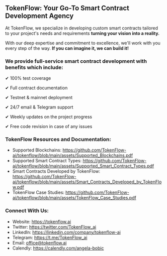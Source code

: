 ## **TokenFlow: Your Go-To Smart Contract Development Agency**

At TokenFlow, we specialize in developing custom smart contracts tailored to your project's needs and requirements **turning your vision into a reality.**

With our deep expertise and commitment to excellence, we'll work with you every step of the way. **If you can imagine it, we can build it!**

### **We provide full-service smart contract development with benefits which include:**

✔ 100% test coverage

✔ Full contract documentation

✔ Testnet & mainnet deployment

✔ 24/7 email & Telegram support

✔ Weekly updates on the project progress

✔ Free code revision in case of any issues

### **TokenFlow Resources and Documentation:**

- Supported Blockchains: https://github.com/TokenFlow-ai/tokenflow/blob/main/assets/Supported_Blockchains.pdf
- Supported Smart Contract Types: https://github.com/TokenFlow-ai/tokenflow/blob/main/assets/Supported_Smart_Contract_Types.pdf
- Smart Contracts Developed by TokenFlow: https://github.com/TokenFlow-ai/tokenflow/blob/main/assets/Smart_Contracts_Developed_by_TokenFlow.pdf
- TokenFlow Case Studies: https://github.com/TokenFlow-ai/tokenflow/blob/main/assets/TokenFlow_Case_Studies.pdf

### **Connect With Us:**

- Website: https://tokenflow.ai
- Twitter: https://twitter.com/TokenFlow_ai
- LinkedIn: https://linkedin.com/company/tokenflow-ai
- Telegram: https://t.me/TokenFlow_ai
- Email: [office@tokenflow.ai](mailto:office@tokenflow.ai)
- Calendly: https://calendly.com/angela-bobic
